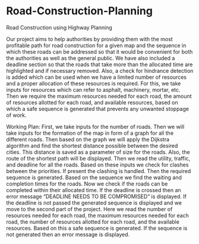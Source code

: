 # Road-Construction-Planning
Road Construction using Highway Planning

Our project aims to help authorities by providing them with the most profitable path for road construction for a given map and the sequence in which these roads can be addressed so that it would be convenient for both the authorities as well as the general public.
We have also included a deadline section so that the roads that take more than the allocated time are highlighted and if necessary removed. Also, a check for hindrance detection is added which can be used when we have a limited number of resources and a proper allocation of these resources is required. For this, we take inputs for resources which can refer to asphalt, machinery, mortar, etc. Then we require the maximum resources needed for each road, the amount of resources allotted for each road, and available resources, based on which a safe sequence is generated that prevents any unwanted stoppage of work.

Working Plan: 
First, we take inputs for the number of roads.
Then we will take inputs for the formation of the map in form of a graph for all the different roads.
Then based on the graph we will apply the Dijkstra algorithm and find the shortest distance possible between the desired cities.
This distance is saved as a parameter of size for the roads.
Also, the route of the shortest path will be displayed.
Then we read the utility, traffic, and deadline for all the roads.
Based on these inputs we check for clashes between the priorities.
If present the clashing is handled.
Then the required sequence is generated.
Based on the sequence we find the waiting and completion times for the roads.
Now we check if the roads can be completed within their allocated time.
If the deadline is crossed then an error message “DEADLINE NEEDS TO BE COMPROMISED” is displayed.
If the deadline is not passed the generated sequence is displayed and we move to the second part of the project.
Here we read the number of resources needed for each road, the maximum resources needed for each road, the number of resources allotted for each road, and the available resources.
Based on this a safe sequence is generated.
If the sequence is not generated then an error message is displayed.

